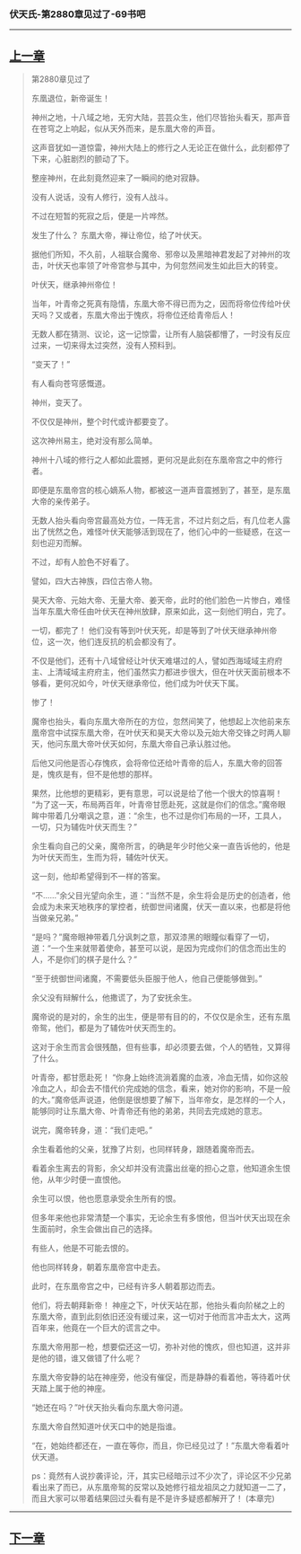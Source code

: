 ### 伏天氏-第2880章见过了-69书吧

--------
[上一章](./d113ba5b6cec1c808734a2202b1f6aaa.md)
--------


>
>
>
>第2880章见过了
>
>东凰退位，新帝诞生！
>
>神州之地，十八域之地，无穷大陆，芸芸众生，他们尽皆抬头看天，那声音在苍穹之上响起，似从天外而来，是东凰大帝的声音。
>
>这声音犹如一道惊雷，神州大陆上的修行之人无论正在做什么，此刻都停了下来，心脏剧烈的颤动了下。
>
>整座神州，在此刻竟然迎来了一瞬间的绝对寂静。
>
>没有人说话，没有人修行，没有人战斗。
>
>不过在短暂的死寂之后，便是一片哗然。
>
>发生了什么？
>东凰大帝，禅让帝位，给了叶伏天。
>
>据他们所知，不久前，人祖联合魔帝、邪帝以及黑暗神君发起了对神州的攻击，叶伏天也率领了叶帝宫参与其中，为何忽然间发生如此巨大的转变。
>
>叶伏天，继承神州帝位！
>
>当年，叶青帝之死真有隐情，东凰大帝不得已而为之，因而将帝位传给叶伏天吗？又或者，东凰大帝出于愧疚，将帝位还给青帝后人！
>
>无数人都在猜测、议论，这一记惊雷，让所有人脑袋都懵了，一时没有反应过来，一切来得太过突然，没有人预料到。
>
>“变天了！”
>
>有人看向苍穹感慨道。
>
>神州，变天了。
>
>不仅仅是神州，整个时代或许都要变了。
>
>这次神州易主，绝对没有那么简单。
>
>神州十八域的修行之人都如此震撼，更何况是此刻在东凰帝宫之中的修行者。
>
>即便是东凰帝宫的核心嫡系人物，都被这一道声音震撼到了，甚至，是东凰大帝的亲传弟子。
>
>无数人抬头看向帝宫最高处方位，一阵无言，不过片刻之后，有几位老人露出了恍然之色，难怪叶伏天能够活到现在了，他们心中的一些疑惑，在这一刻也迎刃而解。
>
>不过，却有人脸色不好看了。
>
>譬如，四大古神族，四位古帝人物。
>
>昊天大帝、元始大帝、无量大帝、姜天帝，此时的他们脸色一片惨白，难怪当年东凰大帝任由叶伏天在神州放肆，原来如此，这一刻他们明白，完了。
>
>一切，都完了！
>他们没有等到叶伏天死，却是等到了叶伏天继承神州帝位，这一次，他们连反抗的机会都没有了。
>
>不仅是他们，还有十八域曾经让叶伏天难堪过的人，譬如西海域域主府府主、上清域域主府府主，他们虽然实力都进步很大，但在叶伏天面前根本不够看，更何况如今，叶伏天继承帝位，他们成为叶伏天下属。
>
>惨了！
>
>魔帝也抬头，看向东凰大帝所在的方位，忽然间笑了，他想起上次他前来东凰帝宫中试探东凰大帝，在叶伏天和昊天大帝以及元始大帝交锋之时两人聊天，他问东凰大帝叶伏天如何，东凰大帝自己承认胜过他。
>
>后他又问他是否心存愧疚，会将帝位还给叶青帝的后人，东凰大帝的回答是，愧疚是有，但不是他想的那样。
>
>果然，比他想的更精彩，更有意思，可以说是给了他一个很大的惊喜啊！
>“为了这一天，布局两百年，叶青帝甘愿赴死，这就是你们的信念。”魔帝眼眸中带着几分嘲讽之意，道：“余生，也不过是你们布局的一环，工具人，一切，只为辅佐叶伏天而生？”
>
>余生看向自己的父亲，魔帝所言，的确是年少时他父亲一直告诉他的，他是为叶伏天而生，生而为将，辅佐叶伏天。
>
>这一刻，他却希望得到不一样的答案。
>
>“不……”余父目光望向余生，道：“当然不是，余生将会是历史的创造者，他会成为未来天地秩序的掌控者，统御世间诸魔，伏天一直以来，也都是将他当做亲兄弟。”
>
>“是吗？”魔帝眼神带着几分讽刺之意，那双漆黑的眼瞳似看穿了一切，道：“一个生来就带着使命，甚至可以说，是因为完成你们的信念而出生的人，不是你们的棋子是什么？”
>
>“至于统御世间诸魔，不需要低头臣服于他人，他自己便能够做到。”
>
>余父没有辩解什么，他撒谎了，为了安抚余生。
>
>魔帝说的是对的，余生的出生，便是带有目的的，不仅仅是余生，还有东凰帝鸳，他们，都是为了辅佐叶伏天而生的。
>
>这对于余生而言会很残酷，但有些事，却必须要去做，个人的牺牲，又算得了什么。
>
>叶青帝，都甘愿赴死！
>“你身上始终流淌着魔的血液，冷血无情，如你这般冷血之人，却会去不惜代价完成她的信念，看来，她对你的影响，不是一般的大。”魔帝低声说道，他倒是很想要了解下，当年帝女，是怎样的一个人，能够同时让东凰大帝、叶青帝还有他的弟弟，共同去完成她的意志。
>
>说完，魔帝转身，道：“我们走吧。”
>
>余生看着他的父亲，犹豫了片刻，也同样转身，跟随着魔帝而去。
>
>看着余生离去的背影，余父却并没有流露出丝毫的担心之意，他知道余生恨他，从年少时便一直恨他。
>
>余生可以恨，他也愿意承受余生所有的恨。
>
>但多年来他也非常清楚一个事实，无论余生有多恨他，但当叶伏天出现在余生面前时，余生会做出自己的选择。
>
>有些人，他是不可能去恨的。
>
>他也同样转身，朝着东凰帝宫中走去。
>
>此时，在东凰帝宫之中，已经有许多人朝着那边而去。
>
>他们，将去朝拜新帝！
>神座之下，叶伏天站在那，他抬头看向阶梯之上的东凰大帝，直到此刻依旧还没有缓过来，这一切对于他而言冲击太大，这两百年来，他竟在一个巨大的谎言之中。
>
>东凰大帝用那一枪，想要偿还这一切，弥补对他的愧疚，但也知道，这并非是他的错，谁又做错了什么呢？
>
>东凰大帝安静的站在神座旁，他没有催促，而是静静的看着他，等待着叶伏天踏上属于他的神座。
>
>“她还在吗？”叶伏天抬头看向东凰大帝问道。
>
>东凰大帝自然知道叶伏天口中的她是指谁。
>
>“在，她始终都还在，一直在等你，而且，你已经见过了！”东凰大帝看着叶伏天道。
>
>ps：竟然有人说抄袭评论，汗，其实已经暗示过不少次了，评论区不少兄弟看出来了而已，从东凰帝鸳的反常以及她修行祖龙祖凤之力就知道一二了，而且大家可以带着结果回过头看有是不是许多疑惑都解开了！
>(本章完)
>
>

--------
[下一章](./88b5cd46903b240ac59ee4354415f897.md)
--------
